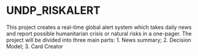 # UNDP_RISKALERT

This project creates a real-time global alert system which takes daily news and report possible humanitarian crisis or natural risks in a one-pager. 
The project will be divided into three main parts: 1. News summary; 2. Decision Model; 3. Card Creator
